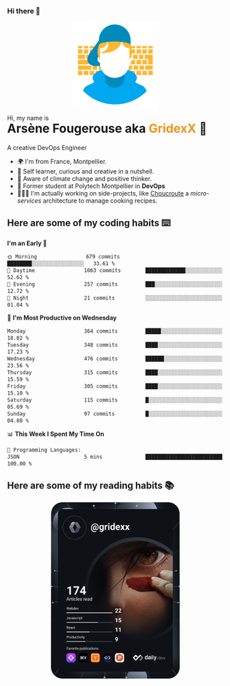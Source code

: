 ### Hi there 👋

<!--
**GridexX/gridexx** is a ✨ _special_ ✨ repository because its `README.md` (this file) appears on your GitHub profile.

Here are some ideas to get you started:

- 🔭 I’m currently working on ...
- 🌱 I’m currently learning ...
- 👯 I’m looking to collaborate on ...
- 🤔 I’m looking for help with ...
- 💬 Ask me about ...
- 📫 How to reach me: ...
- 😄 Pronouns: ...
- ⚡ Fun fact: ...
-->


<!-- Header -->
<div align="center">
  <img align="center" src="./images/user_profile.png" width="200">
</div>
<p>Hi, my name is</p> 
<h1 style="margin-top:-15px">Arsène Fougerouse aka <span style="color:#ef961a">GridexX</span> 👋</h1>

A creative DevOps Engineer

- 🌍 I'm from France, Montpellier.
- 🎨 Self learner, curious and creative in a nutshell. 
- 🌱 Aware of climate change and positive thinker.
- 📕 Former student at Polytech Montpellier in **DevOps**
- 👨🏻‍💻 I'm actually working on side-projects, like [Choucroute](https://github.com/houcroute-orga) a *micro-services* architecture to manage cooking recipes.


## Here are some of my coding habits ⌨️

<!-- Add a section about tech and Ops stack
  Like this one : https://github.com/Xanthus58#-tech-stack
-->
<!--START_SECTION:waka-->
**I'm an Early 🐤** 

```text
🌞 Morning                679 commits         ████████░░░░░░░░░░░░░░░░░   33.61 % 
🌆 Daytime                1063 commits        █████████████░░░░░░░░░░░░   52.62 % 
🌃 Evening                257 commits         ███░░░░░░░░░░░░░░░░░░░░░░   12.72 % 
🌙 Night                  21 commits          ░░░░░░░░░░░░░░░░░░░░░░░░░   01.04 % 
```
📅 **I'm Most Productive on Wednesday** 

```text
Monday                   364 commits         █████░░░░░░░░░░░░░░░░░░░░   18.02 % 
Tuesday                  348 commits         ████░░░░░░░░░░░░░░░░░░░░░   17.23 % 
Wednesday                476 commits         ██████░░░░░░░░░░░░░░░░░░░   23.56 % 
Thursday                 315 commits         ████░░░░░░░░░░░░░░░░░░░░░   15.59 % 
Friday                   305 commits         ████░░░░░░░░░░░░░░░░░░░░░   15.10 % 
Saturday                 115 commits         █░░░░░░░░░░░░░░░░░░░░░░░░   05.69 % 
Sunday                   97 commits          █░░░░░░░░░░░░░░░░░░░░░░░░   04.80 % 
```


📊 **This Week I Spent My Time On** 

```text
💬 Programming Languages: 
JSON                     5 mins              █████████████████████████   100.00 % 
```


<!--END_SECTION:waka-->

## Here are some of my reading habits 📚
<div  align="center">
  <img src="./images/devcard.svg" width="300">
</div>
